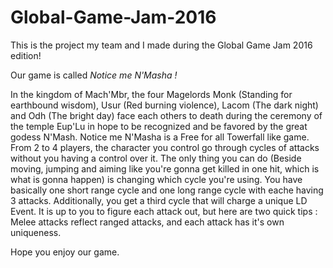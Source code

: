 # Global-Game-Jam-2016
This is the project my team and I made during the Global Game Jam 2016 edition!

Our game is called *Notice me N'Masha !*

In the kingdom of Mach'Mbr, the four Magelords Monk (Standing for earthbound wisdom), Usur (Red burning violence), Lacom (The dark night) and Odh (The bright day) face each others to death during the ceremony of the temple Eup'Lu in hope to be recognized and be favored by the great godess N'Mash.
Notice me N'Masha is a Free for all Towerfall like game. From 2 to 4 players, the character you control go through cycles of attacks without you having a control over it.
The only thing you can do (Beside moving, jumping and aiming like you're gonna get killed in one hit, which is what is gonna happen) is changing which cycle you're using.
You have basically one short range cycle and one long range cycle with eache having 3 attacks. Additionally, you get a third cycle that will charge a unique LD Event.
It is up to you to figure each attack out, but here are two quick tips : Melee attacks reflect ranged attacks, and each attack has it's own uniqueness.

Hope you enjoy our game.
